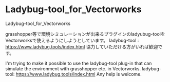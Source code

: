 # Ladybug-tool_for_Vectorworks
Ladybug-tool_for_Vectorworks

grasshopper等で環境シミュレーションが出来るプラグインのladyubug-toolをVectorworksで使えるようにしようとしています。
ladybug-tool : https://www.ladybug.tools/index.html
協力していただける方がいれば歓迎です。

I'm trying to make it possible to use the ladybug-tool plug-in that can simulate the environment with grasshopper etc. in Vectorworks.
ladybug-tool: https://www.ladybug.tools/index.html
Any help is welcome.
